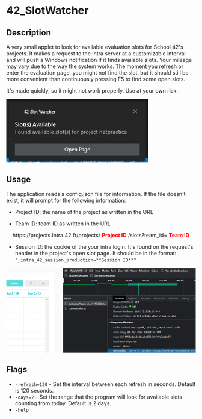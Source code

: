# 42_SlotWatcher
## Description
A very small applet to look for available evaluation slots for School 42's projects. It makes a request to the Intra server at a customizable interval and will push a Windows notification if it finds available slots. Your mileage may vary due to the way the system works. The moment you refresh or enter the evaluation page, you might not find the slot, but it should still be more convenient than continuously pressing F5 to find some open slots.

It's made quickly, so it might not work properly. Use at your own risk.

![Notification Example](imgs/notification.png "Sometimes F5 is just too much")

## Usage
The application reads a config.json file for information. If the file doesn't exist, it will prompt for the following information:

* Project ID: the name of the project as written in the URL

* Team ID: team ID as written in the URL

<p align="center">https&colon;//projects.intra&period;42&period;fr/projects/ <font color="red"><strong>Project ID</strong></font> /slots?team_id= <font color="red"><strong>Team ID</font></strong></p>

* Session ID: the cookie of the your intra login. It's found on the request's header in the project's open slot page. It should be in the format: `"_intra_42_session_production=**Session ID**"`

![Cookie Example](imgs/cookie.png)

## Flags
* `-refresh=120` - Set the interval between each refresh in seconds. Default is 120 seconds.
* `-days=2` - Set the range that the program will look for available slots counting from today. Default is 2 days.
* `-help`
